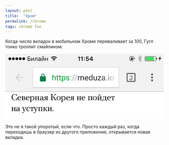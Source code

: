 ```yaml
---
layout: post
title:  "Хром"
permalink: /chrome
tags: chrome fun
---
```


Когда число вкладок в мобильном Хроме переваливает за 100, Гугл тонко троллит
смайликом:

![smile](/assets/static/chrome.png)

Это не я такой упоротый, если что. Просто каждый раз, когда переходишь в браузер
из другого приложения, открывается новая вкладка.
